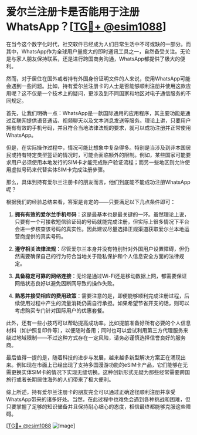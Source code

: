 # 爱尔兰注册卡是否能用于注册WhatsApp？[[TG💪+ @esim1088](https://t.me/s/esim1088)]

在当今这个数字化时代，社交软件已经成为人们日常生活中不可或缺的一部分。而其中，WhatsApp作为全球用户量庞大的即时通讯工具之一，自然备受关注。无论是与家人朋友保持联系，还是进行跨国商务沟通，WhatsApp都提供了极大的便利。

然而，对于居住在国外或者持有外国身份证明文件的人来说，使用WhatsApp可能会遇到一些问题。比如，持有爱尔兰注册卡的人士是否能够顺利注册并使用这款应用呢？这不仅是一个技术上的疑问，更涉及到不同国家和地区对电子通信服务的不同规定。

首先，让我们明确一点：WhatsApp是一款国际通用的应用程序，其主要功能是通过互联网提供语音通话、视频聊天以及文本消息发送等服务。理论上讲，只要用户拥有有效的手机号码，并且符合当地法律法规的要求，就可以成功注册并正常使用WhatsApp。

但是，在实际操作过程中，情况可能比想象中复杂得多。特别是当涉及到非本国居民或持有特定类型签证的情况时，可能会面临额外的限制。例如，某些国家可能要求用户必须使用本地发行的SIM卡才能完成账户验证流程；而另一些地区则允许使用虚拟号码来代替实体SIM卡完成注册步骤。

那么，具体到持有爱尔兰注册卡的朋友而言，他们到底能不能成功注册WhatsApp呢？

根据我们的经验总结来看，答案是肯定的——只要满足以下几点条件即可：

1. **拥有有效的爱尔兰手机号码**：这是最基本也是最关键的一环。虽然理论上说，只要有一个可接收短信验证码的号码就能完成注册，但实际上很多情况下平台会进一步核查该号码的真实性。因此建议尽量选择正规渠道获取爱尔兰本地运营商提供的真实号码。

2. **遵守相关法律法规**：尽管爱尔兰本身并没有特别针对外国用户设置障碍，但仍然需要确保自己的行为符合当地关于隐私保护和个人信息安全方面的法律规定。

3. **具备稳定可靠的网络连接**：无论是通过Wi-Fi还是移动数据上网，都需要保证网络状态良好以避免因断网导致的操作失败。

4. **熟悉并接受相应的费用政策**：需要注意的是，即便能够顺利完成注册过程，后续使用过程中产生的流量消耗仍需自行承担。如果希望节省开支的话，则可以考虑购买专门针对国际用户的优惠套餐。

此外，还有一些小技巧可以帮助提高成功率。比如提前准备好所有必要的个人信息材料（如护照复印件等），以便随时备用；同时也可以尝试利用第三方代理服务来绕过地域限制——不过这种方式存在一定风险，请务必谨慎选择信誉良好的服务商。

最后值得一提的是，随着科技的进步与发展，越来越多新型解决方案正在涌现出来。例如现在市面上已经出现了支持多国漫游功能的eSIM卡产品，它们能够在无需更换实体SIM卡的情况下实现无缝切换。这种创新形式无疑为那些经常需要跨国旅行或者长期居住海外的人们带来了极大便利。

综上所述，持有爱尔兰注册卡的朋友完全可以通过正确途径顺利注册并享受WhatsApp带来的诸多好处。当然，在此过程中也难免会遇到各种挑战和困难，但只要掌握了足够的知识储备并且保持耐心细心的态度，相信最终都能够克服这些障碍。

[[TG💪+ @esim1088](https://t.me/s/esim1088) ![Image](https://i.postimg.cc/4NQfJmqS/Snipaste-2025-05-13-00-14-12.png)]